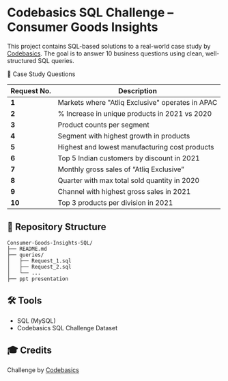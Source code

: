 
#  Codebasics SQL Challenge – Consumer Goods Insights

This project contains SQL-based solutions to a real-world case study by [Codebasics](https://www.codebasics.io/). The goal is to answer 10 business questions using clean, well-structured SQL queries.

📌 Case Study Questions

| Request No. | Description |
|-------------|-------------|
| **1** | Markets where "Atliq Exclusive" operates in APAC |
| **2** | % Increase in unique products in 2021 vs 2020 |
| **3** | Product counts per segment |
| **4** | Segment with highest growth in products |
| **5** | Highest and lowest manufacturing cost products |
| **6** | Top 5 Indian customers by discount in 2021 |
| **7** | Monthly gross sales of “Atliq Exclusive” |
| **8** | Quarter with max total sold quantity in 2020 |
| **9** | Channel with highest gross sales in 2021 |
| **10**| Top 3 products per division in 2021 |


## 📁 Repository Structure

```
Consumer-Goods-Insights-SQL/
├── README.md
├── queries/
│   ├── Request_1.sql
│   ├── Request_2.sql
│   └── ...
├── ppt presentation
```

## 🛠 Tools

- SQL (MySQL)
- Codebasics SQL Challenge Dataset

## 🎓 Credits

Challenge by [Codebasics](https://www.codebasics.io/)

